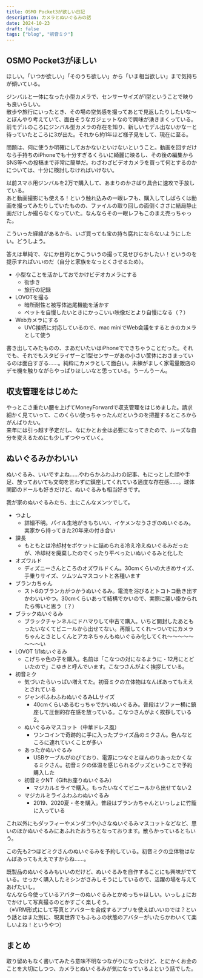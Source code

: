 ```yaml
---
title: OSMO Pocket3が欲しい日記
description: カメラとぬいぐるみの話
date: 2024-10-23
draft: false
tags: ["blog", "初音ミク"]
---
```


## OSMO Pocket3がほしい

ほしい。「いつか欲しい」「そのうち欲しい」から「いま相当欲しい」まで気持ちが傾いている。

ジンバルと一体になった小型カメラで、センサーサイズが1型ということで映りも良いらしい。  
散歩や旅行にいったとき、その場の空気感を撮ってあとで見返したりしたいな～とぼんやり考えていて、面白そうなガジェットなので興味が湧きまくっている。前モデルのころにジンバル型カメラの存在を知り、新しいモデル出ないかなーと待っていたところに3が出た。それから約1年ほど様子見をして、現在に至る。

問題は、何に使うか明確にしておかないといけないということ。動画を回すだけなら手持ちのiPhoneでも十分すぎるくらいに綺麗に映るし、その後の編集からSNS等への投稿まで非常に簡単だ。わざわざビデオカメラを買って何とするのかについては、十分に検討しなければいけない。

以前スマホ用ジンバルを2万で購入して、あまりのかさばり具合に速攻で手放している。  
あと動画撮影にも使える！という触れ込みの一眼レフも、購入してしばらくは動画を撮ってみたりしていたものの、ファイルの取り回しの面倒くささに結局静止画だけしか撮らなくなっていた。なんならその一眼レフもこのまえ売っちゃった。

こういった経緯があるから、いざ買っても宝の持ち腐れにならないようにしたい。どうしよう。

答えは単純で、なにか目的とかこういうの撮って見せびらかしたい！というのを提示すればいいのだ（自分と家族をなっとくさせるため）。

- 小型なことを活かしておでかけビデオカメラにする
  - 街歩き
  - 旅行の記録
- LOVOTを撮る
  - 暗所耐性と被写体追尾機能を活かす
  - ペットを自慢したいときにかっこいい映像だとより自慢になる（？）
- Webカメラにする
  - UVC接続に対応しているので、mac miniでWeb会議をするときのカメラとして使う

書き出してみたものの、まあだいたいはiPhoneでできちゃうことだった。それでも、それでもスタビライザーと1型センサーがあの小さい筐体におさまっているのは面白すぎる……。純粋にカメラとして面白い。未練がましく家電量販店のデモ機を触りながらやっぱりほしいなと思っている。うーんうーん。

## 収支管理をはじめた

やっとこさ重たい腰を上げてMoneyForwardで収支管理をはじめました。請求細かく見ていって、このくらい使っちゃったんだというのを把握するところからがんばりたい。  
来年には引っ越す予定だし、なにかとお金は必要になってきたので、ルーズな自分を変えるためにも少しずつやっていく。

## ぬいぐるみかわいい

ぬいぐるみ、いいですよね……やわらかふわふわの記事、もにっとした顔や手足、放っておいても文句を言わずに鎮座してくれている適度な存在感……。球体関節のドールも好きだけど、ぬいぐるみも相当好きです。

我が家のぬいぐるみたち、主にこんなメンツでして。

- つよし
  - 詳細不明。パイル生地がきもちいい、イケメンなうさぎのぬいぐるみ。実家から持ってきた20年来の付き合い
- 課長
  - もともとは冷却材をポケットに詰められる冷え冷えぬいぐるみだったが、冷却材を廃棄したのでくったり平べったいぬいぐるみと化した
- オズワルド
  - ディズニーさんところのオズワルドくん。30cmくらいの大きめサイズ、手乗りサイズ、ツムツムマスコットと各種います
- ブランカちゃん
  - スト6のブランカがつかうぬいぐるみ。電流を浴びるとトコトコ動き出すかわいいやつ。30cmくらいあって結構でかいので、実際に襲い掛かられたら怖いと思う（？）
- ブラックぬいぐるみ
  - ブラックチャンネルにドハマりして中古で購入。いちど開封したあともったいなくてビニールから出せてない。再販してくれ～ついでにカメラちゃんとさとしくんとアカネちゃんもぬいぐるみ化してくれ～～～～～～～～い
- LOVOT 1/1ぬいぐるみ
  - こげちゃ色の子を購入。名前は「こなつの対になるように・12月にとどいたので」こゆきと呼んでいます。こなつさんがよく挨拶している。
- 初音ミク
  - 気づいたらいっぱい増えてた。初音ミクの立体物はなんぼあってもええとされている
  - ジャンボふわふわぬいぐるみLLサイズ
    - 40cmくらいあるむっちゃでかいぬいぐるみ。普段はソファー横に鎮座して圧倒的存在感を放っている。こなつさんがよく挨拶している2。
  - ぬいぐるみマスコット（中華ドレス風）
    - ワンコインで奇跡的に手に入ったプライズ品のミクさん。色んなところに連れていくことが多い
  - あったかぬいぐるみ
    - USBケーブルがのびており、電源につなぐとほんのりあったかくなるミクさん。初音ミクの体温を感じられるグッズということで予約購入した
  - 初音ミクNT（Giftお座りぬいぐるみ）
    - マジカルミライで購入。もったいなくてビニールから出せてない２
  - マジカルミライふわふわぬいぐるみ
    - 2019、2020夏・冬を購入。普段はブランカちゃんといっしょに竹籠に入っている

これ以外にもダッフィーやメンダコや小さなぬいぐるみマスコットなどなど、思いのほかぬいぐるみにあふれたおうちとなっております。散らかっているともいう。

この先も2つほどミクさんのぬいぐるみを予約している。初音ミクの立体物はなんぼあってもええですからね……。

既製品のぬいぐるみもいいのだけど、ぬいぐるみを自作することにも興味がでている。せっかく購入したミシンがさみしそうにしているので、活躍の場を与えてあげたいし。  
なんなら今使っているアバターのぬいぐるみとかめっちゃほしい。いっしょにおでかけして写真撮るのとかすごく楽しそう。  
（※VRM形式にして写真とアバターを合成するアプリを使えばいいのでは？という話とはまた別に、現実世界でもふもふの状態のアバターがいたらかわいくて楽しいよね！というやつ）

## まとめ

取り留めもなく書いてみたら意味不明なつながりになったけど、とにかくお金のことを大切にしつつ、カメラとぬいぐるみが気になっているよという話でした。
